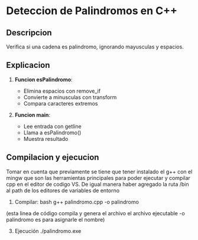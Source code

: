 # Deteccion de Palindromos en C++

## Descripcion
Verifica si una cadena es palindromo, ignorando mayusculas y espacios.

## Explicacion

1. **Funcion esPalindromo**:
   - Elimina espacios con remove_if
   - Convierte a minusculas con transform
   - Compara caracteres extremos

2. **Funcion main**:
   - Lee entrada con getline
   - Llama a esPalindromo()
   - Muestra resultado

## Compilacion y ejecucion
Tomar en cuenta que previamente se tiene que tener instalado el g++ con el mingw que son las herramientas principales para poder ejecutar y compilar cpp en el editor de codigo VS. De igual manera haber agregado la ruta /bin al path de los editores de variables de entorno
1. Compilar:
bash
g++ palindromo.cpp -o palindromo

(esta linea de código compila y genera el archivo el archivo ejecutable -o palindromo es para asignarle el nombre)

3. Ejecución
./palindromo.exe 
